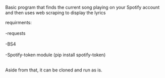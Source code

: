 Basic program that finds the current song playing on your Spotify account and then uses web scraping to display the lyrics

requirments:
    <br></br>
    <bold>-requests</bold> 
    <br></br>
    -BS4
    <br></br>
    -Spotify-token module (pip install spotify-token) 
    <br></br>
    
 Aside from that, it can be cloned and run as is. 
